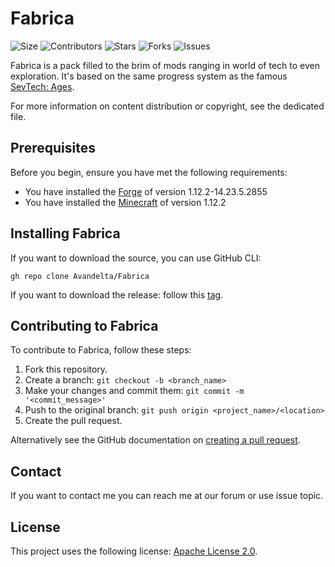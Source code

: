 # Fabrica

![Size](https://img.shields.io/github/repo-size/Avandelta/Fabrica)
![Contributors](https://img.shields.io/github/contributors/Avandelta/Fabrica) 
![Stars](https://img.shields.io/github/stars/Avandelta/Fabrica?style=social) 
![Forks](https://img.shields.io/github/forks/Avandelta/Fabrica?style=social) 
![Issues](https://img.shields.io/github/issues/Avandelta/Fabrica?logo=github&style=social)

Fabrica is a pack filled to the brim of mods ranging in world of tech to even exploration. It's based on the same progress system as the famous [SevTech: Ages](https://www.curseforge.com/minecraft/modpacks/sevtech-ages).

For more information on content distribution or copyright, see the dedicated file.

## Prerequisites

Before you begin, ensure you have met the following requirements:

- You have installed the [Forge](https://files.minecraftforge.net/maven/net/minecraftforge/forge/index_1.12.2.html) of version 1.12.2-14.23.5.2855
- You have installed the [Minecraft](https://www.minecraft.net/en-us/) of version 1.12.2

## Installing Fabrica

If you want to download the source, you can use GitHub CLI:

`gh repo clone Avandelta/Fabrica`

If you want to download the release: follow this [tag](https://github.com/Avandelta/Fabrica/releases/latest/download/44b44a72058e2f52e42d575e3339427e.zip).

## Contributing to Fabrica

To contribute to Fabrica, follow these steps:

1. Fork this repository.
2. Create a branch: `git checkout -b <branch_name>`
3. Make your changes and commit them: `git commit -m '<commit_message>'`
4. Push to the original branch: `git push origin <project_name>/<location>`
5. Create the pull request.

Alternatively see the GitHub documentation on [creating a pull request](https://help.github.com/en/github/collaborating-with-issues-and-pull-requests/creating-a-pull-request).

## Contact

If you want to contact me you can reach me at our forum or use issue topic.

## License

This project uses the following license: [Apache License 2.0](https://spdx.org/licenses/Apache-2.0.html).